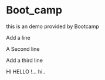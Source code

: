 # Boot_camp
this is an demo provided by Bootcamp


Add a line

A Second line

Add a third line 

HI HELLO !...
hi..